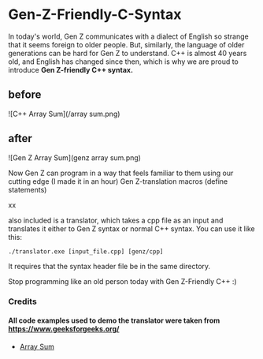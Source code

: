 # Gen-Z-Friendly-C-Syntax

In today's world, Gen Z communicates with a dialect of English so strange that it seems foreign to older people. But, similarly, the language of older generations can be hard for Gen Z to understand. C++ is almost 40 years old, and English has changed since then, which is why we are proud to introduce **Gen Z-friendly C++ syntax.**


## before
![C++ Array Sum](/array sum.png)
## after
![Gen Z Array Sum](genz array sum.png)


Now Gen Z can program in a way that feels familiar to them using our cutting edge (I made it in an hour) Gen Z-translation macros (define statements)

xx


also included is a translator, which takes a cpp file as an input and translates it either to Gen Z syntax or normal C++ syntax. You can use it like this:
```console
./translator.exe [input_file.cpp] [genz/cpp]
```
It requires that the syntax header file be in the same directory.


Stop programming like an old person today with Gen Z-Friendly C++
:)


### Credits
#### All code examples used to demo the translator were taken from https://www.geeksforgeeks.org/
- [Array Sum](https://www.geeksforgeeks.org/program-find-sum-elements-given-array/)
